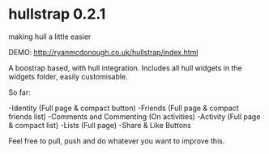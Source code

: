 hullstrap 0.2.1
=============

making hull a little easier

DEMO: http://ryanmcdonough.co.uk/hullstrap/index.html

A boostrap based, with hull integration. Includes all hull widgets in the widgets folder, easily customisable.

So far:

  -Identity (Full page & compact button)
  -Friends (Full page & compact friends list)
  -Comments and Commenting (On activities)
  -Activity (Full page & compact list)
  -Lists (Full page)
  -Share & Like Buttons


Feel free to pull, push and do whatever you want to improve this.
